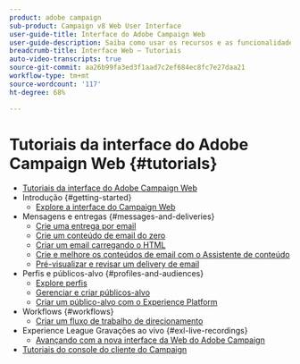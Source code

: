 ```yaml
---
product: adobe campaign
sub-product: Campaign v8 Web User Interface
user-guide-title: Interface do Adobe Campaign Web
user-guide-description: Saiba como usar os recursos e as funcionalidades da interface do Adobe Campaign Web.
breadcrumb-title: Interface Web – Tutoriais
auto-video-transcripts: true
source-git-commit: aa26b99fa3ed3f1aad7c2ef684ec8fc7e27daa21
workflow-type: tm+mt
source-wordcount: '117'
ht-degree: 68%

---
```



# Tutoriais da interface do Adobe Campaign Web {#tutorials}

+ [Tutoriais da interface do Adobe Campaign Web](/help/ac-web-learn-main/overview.md)
+ Introdução {#getting-started}
   + [Explore a interface do Campaign Web](/help/get-started/explore-the-web-ui.md)
+ Mensagens e entregas {#messages-and-deliveries}
   + [Crie uma entrega por email](/help/deliveries/create-an-email-delivery.md)
   + [Crie um conteúdo de email do zero](/help/design-the-delivery/create-email-content-from-scratch.md)
   + [Criar um email carregando o HTML](/help/design-the-delivery/create-an-email-by-uploading-html.md)
   + [Crie e melhore os conteúdos de email com o Assistente de conteúdo](/help/design-the-delivery/create-and-improve-email-content-with-the-content-assistant.md)
   + [Pré-visualizar e revisar um delivery de email](/help/deliveries/preview-and-proof-an-email-delivery.md)
+ Perfis e públicos-alvo {#profiles-and-audiences}
   + [Explore perfis](/help/profiles-and-audiences/explore-profiles.md)
   + [Gerenciar e criar públicos-alvo](/help/profiles-and-audiences/manage-and-build-audiences.md)
   + [Criar um público-alvo com o Experience Platform](/help/profiles-and-audiences/create-an-audience-with-experience-platform.md)
+ Workflows {#workflows}
   + [Criar um fluxo de trabalho de direcionamento](/help/workflows/create-a-targeting-workflow.md)
+ Experience League Gravações ao vivo {#exl-live-recordings}
   + [Avançando com a nova interface da Web do Adobe Campaign](https://experienceleague.adobe.com/docs/events/experience-league-live-recordings/episodes/exl-live-episode-02-29-24.html)
+ [Tutoriais do console do cliente do Campaign](https://experienceleague.adobe.com/docs/campaign-learn/tutorials/overview.html?lang=pt-BR)

